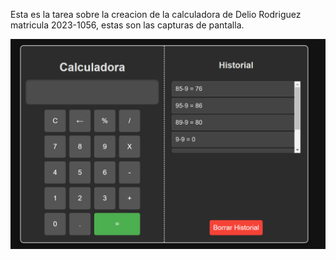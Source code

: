 Esta es la tarea sobre la creacion de la calculadora de Delio Rodriguez matricula 2023-1056, estas son las capturas de pantalla.

![Captura 1](/WebCalculator/Screenshots/image.png)